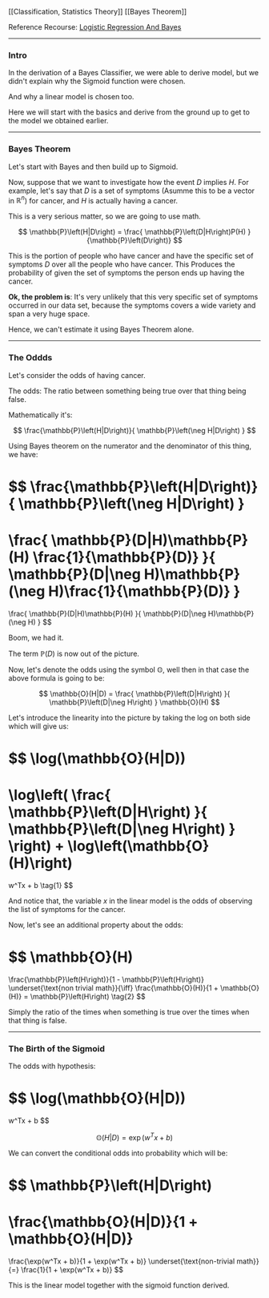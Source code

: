 [[Classification, Statistics Theory]]
[[Bayes Theorem]]

Reference Recourse: [Logistic Regression And Bayes](https://www.countbayesie.com/blog/2019/6/12/logistic-regression-from-bayes-theorem)

---

### **Intro**

In the derivation of a Bayes Classifier, we were able to derive model, but we didn't explain why the Sigmoid function were chosen.  

And why a linear model is chosen too.

Here we will start with the basics and derive from the ground up to get to the model we obtained earlier.

---
### **Bayes Theorem**

Let's start with Bayes and then build up to Sigmoid.

Now, suppose that we want to investigate how the event $D$ implies $H$. For example, let's say that $D$ is a set of symptoms (Asumme this to be a vector in $\mathbb{R}^n$) for cancer, and $H$ is actually having a cancer. 

This is a very serious matter, so we are going to use math. 

$$
\mathbb{P}\left(H|D\right) = 
\frac{
    \mathbb{P}\left(D|H\right)P(H)
}{\mathbb{P}\left(D\right)}
$$

This is the portion of people who have cancer and have the specific set of symptoms $D$ over all the people who have cancer. This Produces the probability of given the set of symptoms the person ends up having the cancer.  

**Ok, the problem is**: It's very unlikely that this very specific set of symptoms occurred in our data set, because the symptoms covers a wide variety and span a very huge space. 

Hence, we can't estimate it using Bayes Theorem alone. 


----
### **The Oddds**

Let's consider the odds of having cancer. 

The odds: The ratio between something being true over that thing being false. 

Mathematically it's: 

$$
\frac{\mathbb{P}\left(H|D\right)}{
    \mathbb{P}\left(\neg H|D\right)
}
$$

Using Bayes theorem on the numerator and the denominator of this thing, we have: 

$$
\frac{\mathbb{P}\left(H|D\right)}{
    \mathbb{P}\left(\neg H|D\right)
}
=
\frac{
    \mathbb{P}(D|H)\mathbb{P}(H) \frac{1}{\mathbb{P}(D)}
}{
    \mathbb{P}(D|\neg H)\mathbb{P}(\neg H)\frac{1}{\mathbb{P}(D)}
}
=
\frac{
    \mathbb{P}(D|H)\mathbb{P}(H)
}{
    \mathbb{P}(D|\neg H)\mathbb{P}(\neg H)
}
$$

Boom, we had it. 

The term $\mathbb{P}(D)$ is now out of the picture. 

Now, let's denote the odds using the symbol $\mathbb{O}$, well then in that case the above formula is going to be: 

$$
\mathbb{O}(H|D) = 
\frac{
    \mathbb{P}\left(D|H\right)
}{
    \mathbb{P}\left(D|\neg H\right)
}
\mathbb{O}(H)
$$

Let's introduce the linearity into the picture by taking the log on both side which will give us: 

$$
\log(\mathbb{O}(H|D))
=
\log\left(
    \frac{
        \mathbb{P}\left(D|H\right)
    }{
        \mathbb{P}\left(D|\neg H\right)
    }
\right)
+ 
\log\left(\mathbb{O}(H)\right)
=
w^Tx + b
\tag{1}
$$

And notice that, the variable $x$ in the linear model is the odds of observing the list of symptoms for the cancer. 

Now, let's see an additional property about the odds: 

$$
\mathbb{O}(H)
=
\frac{\mathbb{P}\left(H\right)}{1 - \mathbb{P}\left(H\right)}
\underset{\text{non trivial math}}{\iff}
\frac{\mathbb{O}(H)}{1 + \mathbb{O}(H)} = \mathbb{P}\left(H\right)
\tag{2}
$$

Simply the ratio of the times when something is true over the times when that thing is false. 

---
### **The Birth of the Sigmoid**

The odds with hypothesis: 

$$
\log(\mathbb{O}(H|D))
=
w^Tx + b
$$

$$
\mathbb{O}(H|D) = \exp \left(
w^Tx + b
\right) 
$$


We can convert the conditional odds into probability which will be: 

$$
\mathbb{P}\left(H|D\right)
=
\frac{\mathbb{O}(H|D)}{1 + \mathbb{O}(H|D)}
=
\frac{\exp(w^Tx + b)}{1 + \exp(w^Tx + b)}
\underset{\text{non-trivial math}}{=}
\frac{1}{1 + \exp(w^Tx + b)}
$$

This is the linear model together with the sigmoid function derived. 

